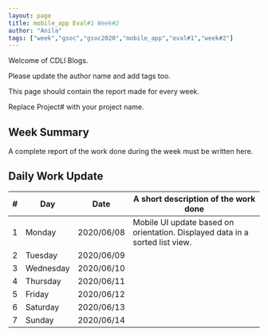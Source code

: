 ```yaml
---
layout: page
title: mobile_app Eval#1 Week#2
author: "Anila"
tags: ["week","gsoc","gsoc2020","mobile_app","eval#1","week#2"]
---
```

Welcome of CDLI Blogs.

Please update the author name and add tags too. 

This page should contain the report made for every week.

Replace Project# with your project name.

## Week Summary

A complete report of the work done during the week must be written here. 


## Daily Work Update

|\#|Day|Date|A short description of the work done|  
|---	|---	|---	|---	|  
|1   	| Monday 	|   2020/06/08	|Mobile UI update based on orientation. Displayed data in a sorted list view.   	|  
|2   	| Tuesday  	|   2020/06/09	|   	|  
|3   	| Wednesday  	|  2020/06/10 	|   	|  
|4   	| Thursday  	|   2020/06/11	|   	|  
|5   	| Friday  	|   2020/06/12	|   	|  
|6   	| Saturday  	|   2020/06/13	|   	|  
|7   	| Sunday  	|   2020/06/14	|   	|  
